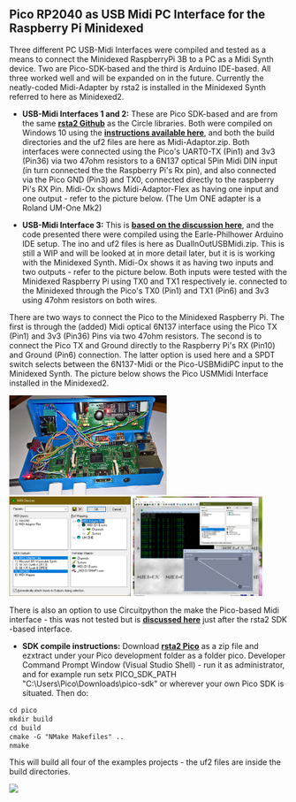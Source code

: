 ## Pico RP2040 as USB Midi PC Interface for the Raspberry Pi Minidexed

Three different PC USB-Midi Interfaces were compiled and tested as a means to connect the Minidexed RaspberryPi 3B to a PC as a Midi Synth device. Two are Pico-SDK-based and the third is Arduino IDE-based. All three worked well and will be expanded on in the future. Currently the neatly-coded Midi-Adapter by rsta2 is installed in the Minidexed Synth referred to here as Minidexed2.

* **USB-Midi Interfaces 1 and 2:** These are Pico SDK-based and are from the same [**rsta2 Github**](https://github.com/rsta2/pico) as the Circle libraries. Both were compiled on Windows 10 using the [**instructions available here**](https://github.com/TobiasVanDyk/Pico-MCU-from-Raspberry-Pi/blob/main/Install-Pico-SDK-in-Windows10x64-May-2023.pdf), and both the build directories and the uf2 files are here as Midi-Adaptor.zip. Both interfaces were connected using the Pico's UART0-TX (Pin1) and 3v3 (Pin36) via two 47ohm resistors to a 6N137 optical 5Pin Midi DIN input (in turn connected the the Raspberry Pi's Rx pin), and also connected via the Pico GND (Pin3) and TX0, connected directly to the raspberry Pi's RX Pin. Midi-Ox shows Midi-Adaptor-Flex as having one input and one output - refer to the picture below. (The Um ONE adapter is a Roland UM-One Mk2)

* **USB-Midi Interface 3:** This is [**based on the discussion here**](https://www.reddit.com/r/raspberrypipico/comments/11w8f29/multiple_virtual_usb_midi_cables_using_arduino_ide/?rdt=64233), and the code presented there were compiled using the Earle-Philhower Arduino IDE setup. The ino and uf2 files is here as DualInOutUSBMidi.zip. This is still a WIP and will be looked at in more detail later, but it is is working with the Minidexed Synth. Midi-Ox shows it as having two inputs and two outputs - refer to the picture below. Both inputs were tested with the Minidexed Raspberry Pi using TX0 and TX1 respectively ie. connected to the Minidexed through the Pico's TX0 (Pin1) and TX1 (Pin6) and 3v3 using 47ohm resistors on both wires. 

There are two ways to connect the Pico to the Minidexed Raspberry Pi. The first is through the (added) Midi optical 6N137 interface using the Pico TX (Pin1) and 3v3 (Pin36) Pins via two 47ohm resistors. The second is to connect the Pico TX and Ground directly to the Raspberry Pi's RX (Pin10) and Ground (Pin6) connection. The latter option is used here and a SPDT switch selects between the 6N137-Midi or the Pico-USBMidiPC input to the Minidexed Synth. The picture below shows the Pico USMMidi Interface installed in the Minidexed2. 


<p align="left">
<img src="images/minidexedpicopi1.png" height="180" /> 
<img src="images/midi-adaptor-flex.png" height="180" /> 
<img src="images/usbmidi3.png" height="180" /> 
</p>

There is also an option to use Circuitpython the make the Pico-based Midi interface - this was not tested but is [**discussed here**](https://github.com/alf45tar/PedalinoMini) just after the rsta2 SDK -based interface.

* **SDK compile instructions:** Download [**rsta2 Pico**](https://github.com/rsta2/pico) as a zip file and ezxtract under your Pico development folder as a folder pico. Developer Command Prompt Window (Visual Studio Shell) - run it as administrator, and for example run setx PICO_SDK_PATH "C:\Users\Pico\Downloads\pico-sdk" or wherever your own Pico SDK is situated. Then do:
 
``` 
cd pico
mkdir build
cd build
cmake -G "NMake Makefiles" ..
nmake
``` 

This will build all four of the examples projects - the uf2 files are inside the build directories.

<p align="left">
<img src="images/minidexedpicopi1" height="280" /> 
</p>



